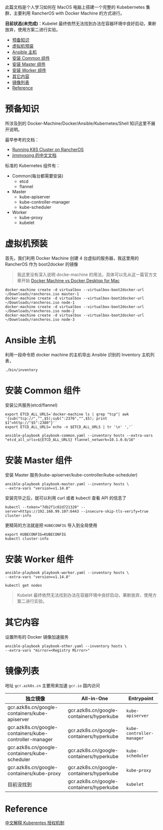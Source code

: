 此篇文档是个人学习如何在 MacOS 电脑上搭建一个完整的 Kubebernetes 集群，主要利用 RancherOS with Docker Machine 的方式进行。

**目前状态(未完成)**：Kubelet 最终依然无法找到办法在容器环境中良好启动，果断放弃，使用方案二进行实验。

- [预备知识](#%e9%a2%84%e5%a4%87%e7%9f%a5%e8%af%86)
- [虚拟机预装](#%e8%99%9a%e6%8b%9f%e6%9c%ba%e9%a2%84%e8%a3%85)
- [Ansible 主机](#ansible-%e4%b8%bb%e6%9c%ba)
- [安装 Common 组件](#%e5%ae%89%e8%a3%85-common-%e7%bb%84%e4%bb%b6)
- [安装 Master 组件](#%e5%ae%89%e8%a3%85-master-%e7%bb%84%e4%bb%b6)
- [安装 Worker 组件](#%e5%ae%89%e8%a3%85-worker-%e7%bb%84%e4%bb%b6)
- [其它内容](#%e5%85%b6%e5%ae%83%e5%86%85%e5%ae%b9)
- [镜像列表](#%e9%95%9c%e5%83%8f%e5%88%97%e8%a1%a8)
- [Reference](#reference)

# 预备知识

所涉及到的 Docker-Machine/Docker/Ansible/Kubernetes/Shell 知识这里不展开说明。

最早参考的文档：

- [Running K8S Cluster on RancherOS](https://medium.com/@imikushin/running-kubernetes-cluster-on-rancheros-b2bd1308eb6d)
- [jimmysong 的中文文档](https://jimmysong.io/kubernetes-handbook/concepts/)

标准的 Kubernetes 组件有：

- Common(每台都需要安装)
  - etcd
  - flannel
- Master
  - kube-apiserver
  - kube-controller-manager
  - kube-scheduler
- Worker
  - kube-proxy
  - kubelet

# 虚拟机预装

首先，我们利用 Docker Machine 创建 4 台虚拟的服务器，我这里用的 RancherOS 作为 boot2docker 的镜像

> 我这里没有深入说明 docke-machine 的用法，具体可以先从这一篇官方文章开始 [Docker Machine vs Docker Desktop for Mac](https://docs.docker.com/docker-for-mac/docker-toolbox/)

```shell
docker-machine create -d virtualbox --virtualbox-boot2docker-url ~/Downloads/rancheros.iso master-1
docker-machine create -d virtualbox --virtualbox-boot2docker-url ~/Downloads/rancheros.iso node-1
docker-machine create -d virtualbox --virtualbox-boot2docker-url ~/Downloads/rancheros.iso node-2
docker-machine create -d virtualbox --virtualbox-boot2docker-url ~/Downloads/rancheros.iso node-3
```

# Ansible 主机

利用一段命令把 docker machine 的主机导出 Ansible 识别的 Inventory 主机列表，

```shell
./bin/inventory
```

# 安装 Common 组件

安装公共服务(etcd/flannel)

```shell
export ETCD_ALL_URLS=`docker-machine ls | grep "tcp"| awk '{sub("tcp://","",$5);sub(":2376","",$5); print $1"=http://"$5":2380"}'`
export ETCD_ALL_URLS=`echo -n $ETCD_ALL_URLS | tr '\n' ','`

ansible-playbook playbook-common.yaml --inventory hosts --extra-vars "etcd_all_urls=${ETCD_ALL_URLS} flannel_network=10.1.0.0/16"
```

# 安装 Master 组件

安装 Master 服务(kube-apiserver/kube-controller/kube-scheduler)

```shell
ansible-playbook playbook-master.yaml --inventory hosts \
--extra-vars "version=v1.14.8"
```

安装完毕之后，就可以利用 curl 或者 kubectl 查看 API 的信息了

```shell
kubectl --token="7db2f1c02d721320" --server=https://192.168.99.107:6443 --insecure-skip-tls-verify=true cluster-info
```

更精简的方法就是把 `KUBECONFIG` 导入到全局使用

```shell
export KUBECONFIG=KUBECONFIG
kubectl cluster-info
```

# 安装 Worker 组件

```shell
ansible-playbook playbook-worker.yaml --inventory hosts \
--extra-vars "version=v1.14.8"

kubectl get nodes
```

> Kubelet 最终依然无法找到办法在容器环境中良好启动，果断放弃，使用方案二进行实验。

# 其它内容

设置所有的 Docker 镜像加速服务

```shell
ansible-playbook playbook-other.yaml --inventory hosts \
--extra-vars "mirror=<Registry Mirror>"
```

# 镜像列表

地址 `gcr.azk8s.cn` 主要用来加速 `gcr.io` 国内访问

独立镜像 | All-in-One | Entrypoint
--- | --- | ---
gcr.azk8s.cn/google-containers/kube-apiserver | gcr.azk8s.cn/google-containers/hyperkube | `kube-apiserver`
gcr.azk8s.cn/google-containers/kube-controller-manager | gcr.azk8s.cn/google-containers/hyperkube | `kube-controller-manager`
gcr.azk8s.cn/google-containers/kube-scheduler | gcr.azk8s.cn/google-containers/hyperkube | `kube-scheduler`
gcr.azk8s.cn/google-containers/kube-proxy | gcr.azk8s.cn/google-containers/hyperkube | `kube-proxy`
目前没找到 | gcr.azk8s.cn/google-containers/hyperkube | `kubelet`

# Reference

[中文解释 Kuberentes 授权机制](https://zhangchenchen.github.io/2017/08/17/kubernetes-authentication-authorization-admission-control/)
